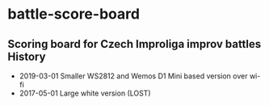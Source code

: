 # battle-score-board
Scoring board for Czech Improliga  improv battles
History
---------------
* 2019-03-01 Smaller WS2812 and Wemos D1 Mini based version over wi-fi
* 2017-05-01 Large white version (LOST)
